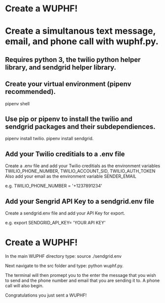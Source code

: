 # Create a WUPHF!

# Create a simultanous text message, email, and phone call with wuphf.py.

## Requires python 3, the twilio python helper library, and sendgrid helper library.

## Create your virtual environment (pipenv recommended).
pipenv shell

## Use pip or pipenv to install the twilio and sendgrid packages and their subdependiences.

pipenv install twilio.
pipenv install sendgrid.

## Add your Twilio creditials to a .env file

Create a .env file and add your Twilio creditials as the environment variables TWILIO_PHONE_NUMBER, TWILIO_ACCOUNT_SID, TWILIO_AUTH_TOKEN
Also add your email as the environment variable SENDER_EMAIL

e.g. TWILIO_PHONE_NUMBER = '+1237891234'

## Add your Sengrid API Key to a sendgrid.env file

Create a sendgrid.env file and add your API Key for export.

e.g. export SENDGRID_API_KEY= 'YOUR API KEY'


# Create a WUPHF!

In the main WUPHF directory type: source ./sendgrid.env

Next navigate to the src folder and type: python wuphf.py.

The terminal will then promept you to the enter the message that you wish to send and the phone number and email that you are sending it to.
A phone call will also begin.

Congratulations you just sent a WUPHF!

 
